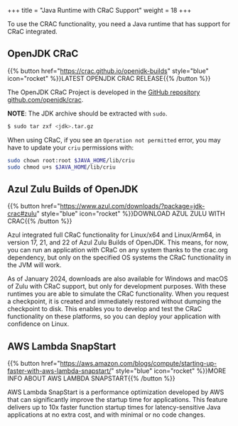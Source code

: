 +++
title = "Java Runtime with CRaC Support"
weight = 18
+++

To use the CRAC functionality, you need a Java runtime that has support for CRaC integrated.

## OpenJDK CRaC

{{% button href="https://crac.github.io/openjdk-builds" style="blue" icon="rocket" %}}LATEST OPENJDK CRAC RELEASE{{% /button %}}

The OpenJDK CRaC Project is developed in the [GitHub repository github.com/openjdk/crac](https://github.com/openjdk/crac). 

**NOTE**: The JDK archive should be extracted with `sudo`.

```sh
$ sudo tar zxf <jdk>.tar.gz
```

When using CRaC, if you see an `Operation not permitted` error, you may have to update your `criu` permissions with:

```sh
sudo chown root:root $JAVA_HOME/lib/criu
sudo chmod u+s $JAVA_HOME/lib/criu
```

## Azul Zulu Builds of OpenJDK

{{% button href="https://www.azul.com/downloads/?package=jdk-crac#zulu" style="blue" icon="rocket" %}}DOWNLOAD AZUL ZULU WITH CRAC{{% /button %}}

Azul integrated full CRaC functionality for Linux/x64 and Linux/Arm64, in version 17, 21, and 22 of Azul Zulu Builds of OpenJDK. This means, for now, you can run an application with CRaC on any system thanks to the crac.org dependency, but only on the specified OS systems the CRaC functionality in the JVM will work.

As of January 2024, downloads are also available for Windows and macOS of Zulu with CRaC support, but only for development purposes. With these runtimes you are able to simulate the CRaC functionality. When you request a checkpoint, it is created and immediately restored without dumping the checkpoint to disk. This enables you to develop and test the CRaC functionality on these platforms, so you can deploy your application with confidence on Linux.

## AWS Lambda SnapStart

{{% button href="https://aws.amazon.com/blogs/compute/starting-up-faster-with-aws-lambda-snapstart/" style="blue" icon="rocket" %}}MORE INFO ABOUT AWS LAMBDA SNAPSTART{{% /button %}}

AWS Lambda SnapStart is a performance optimization developed by AWS that can significantly improve the startup time for applications. This feature delivers up to 10x faster function startup times for latency-sensitive Java applications at no extra cost, and with minimal or no code changes. 
